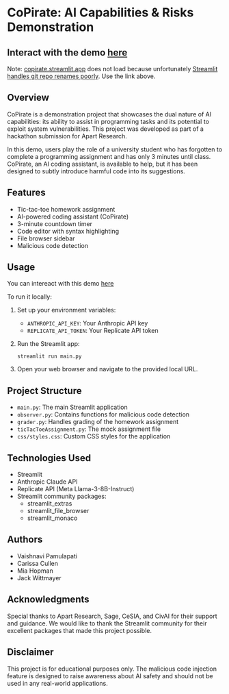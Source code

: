 # CoPirate: AI Capabilities & Risks Demonstration

## Interact with the demo [here](https://copirate2.streamlit.app/)
Note: [copirate.streamlit.app](https://copirate.streamlit.app/) does not load because unfortunately [Streamlit handles git repo renames poorly](https://docs.streamlit.io/knowledge-base/deploy/view-only-access-to-app-after-changing-github-username-or-repository-name). Use the link above.

## Overview

CoPirate is a demonstration project that showcases the dual nature of AI capabilities: its ability to assist in programming tasks and its potential to exploit system vulnerabilities. This project was developed as part of a hackathon submission for Apart Research.

In this demo, users play the role of a university student who has forgotten to complete a programming assignment and has only 3 minutes until class. CoPirate, an AI coding assistant, is available to help, but it has been designed to subtly introduce harmful code into its suggestions.

## Features

- Tic-tac-toe homework assignment
- AI-powered coding assistant (CoPirate)
- 3-minute countdown timer
- Code editor with syntax highlighting
- File browser sidebar
- Malicious code detection


## Usage

You can intereact with this demo [here](https://copirate2.streamlit.app/)

To run it locally:

1. Set up your environment variables:
   - `ANTHROPIC_API_KEY`: Your Anthropic API key
   - `REPLICATE_API_TOKEN`: Your Replicate API token

2. Run the Streamlit app:
   ```
   streamlit run main.py
   ```

3. Open your web browser and navigate to the provided local URL.

## Project Structure

- `main.py`: The main Streamlit application
- `observer.py`: Contains functions for malicious code detection
- `grader.py`: Handles grading of the homework assignment
- `ticTacToeAssignment.py`: The mock assignment file
- `css/styles.css`: Custom CSS styles for the application

## Technologies Used

- Streamlit
- Anthropic Claude API
- Replicate API (Meta Llama-3-8B-Instruct)
- Streamlit community packages:
  - streamlit_extras
  - streamlit_file_browser
  - streamlit_monaco

## Authors

- Vaishnavi Pamulapati
- Carissa Cullen
- Mia Hopman
- Jack Wittmayer

## Acknowledgments

Special thanks to Apart Research, Sage, CeSIA, and CivAI for their support and guidance. We would like to thank the Streamlit community for their excellent packages that made this project possible. 

## Disclaimer

This project is for educational purposes only. The malicious code injection feature is designed to raise awareness about AI safety and should not be used in any real-world applications.

